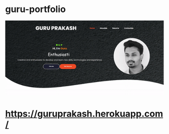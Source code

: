 # guru-portfolio
![grab-landing-page](https://github.com/guru2711/portfolio-gif/blob/main/portfolio.gif)


# https://guruprakash.herokuapp.com/
